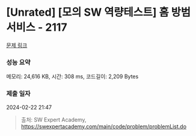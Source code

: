 # [Unrated] [모의 SW 역량테스트] 홈 방범 서비스 - 2117 

[문제 링크](https://swexpertacademy.com/main/code/problem/problemDetail.do?contestProbId=AV5V61LqAf8DFAWu) 

### 성능 요약

메모리: 24,616 KB, 시간: 308 ms, 코드길이: 2,209 Bytes

### 제출 일자

2024-02-22 21:47



> 출처: SW Expert Academy, https://swexpertacademy.com/main/code/problem/problemList.do